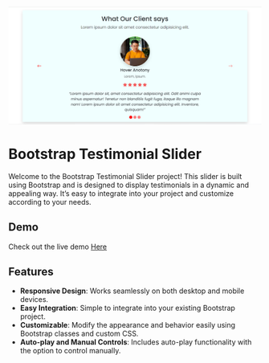 ![enter image description here](https://raw.githubusercontent.com/uzzalyafi/Bootstrap-Testimonial-Slider/main/image/project-img.png)
# Bootstrap Testimonial Slider

Welcome to the Bootstrap Testimonial Slider project! This slider is built using Bootstrap and is designed to display testimonials in a dynamic and appealing way. It’s easy to integrate into your project and customize according to your needs.
## Demo
Check out the live demo [Here](https://bootstrap-testimonial-slider.vercel.app/)
## Features

-   **Responsive Design**: Works seamlessly on both desktop and mobile devices.
-   **Easy Integration**: Simple to integrate into your existing Bootstrap project.
-   **Customizable**: Modify the appearance and behavior easily using Bootstrap classes and custom CSS.
-   **Auto-play and Manual Controls**: Includes auto-play functionality with the option to control manually.
